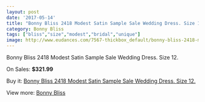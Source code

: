 ```yaml
---
layout: post
date: '2017-05-14'
title: "Bonny Bliss 2418 Modest Satin Sample Sale Wedding Dress. Size 12."
category: Bonny Bliss
tags: ["bliss","size","modest","bridal","unique"]
image: http://www.eudances.com/7567-thickbox_default/bonny-bliss-2418-modest-satin-sample-sale-wedding-dress-size-12.jpg
---
```

Bonny Bliss 2418 Modest Satin Sample Sale Wedding Dress. Size 12.

On Sales: **$321.99**
<a href="https://www.eudances.com/en/bonny-bliss/2682-bonny-bliss-2418-modest-satin-sample-sale-wedding-dress-size-12.html"><amp-img layout="responsive" width="600" height="600" src="//www.eudances.com/7567-thickbox_default/bonny-bliss-2418-modest-satin-sample-sale-wedding-dress-size-12.jpg" alt="Bonny Bliss 2418 Modest Satin Sample Sale Wedding Dress. Size 12. 0" /></a>
<a href="https://www.eudances.com/en/bonny-bliss/2682-bonny-bliss-2418-modest-satin-sample-sale-wedding-dress-size-12.html"><amp-img layout="responsive" width="600" height="600" src="//www.eudances.com/7570-thickbox_default/bonny-bliss-2418-modest-satin-sample-sale-wedding-dress-size-12.jpg" alt="Bonny Bliss 2418 Modest Satin Sample Sale Wedding Dress. Size 12. 1" /></a>
<a href="https://www.eudances.com/en/bonny-bliss/2682-bonny-bliss-2418-modest-satin-sample-sale-wedding-dress-size-12.html"><amp-img layout="responsive" width="600" height="600" src="//www.eudances.com/7569-thickbox_default/bonny-bliss-2418-modest-satin-sample-sale-wedding-dress-size-12.jpg" alt="Bonny Bliss 2418 Modest Satin Sample Sale Wedding Dress. Size 12. 2" /></a>
<a href="https://www.eudances.com/en/bonny-bliss/2682-bonny-bliss-2418-modest-satin-sample-sale-wedding-dress-size-12.html"><amp-img layout="responsive" width="600" height="600" src="//www.eudances.com/7568-thickbox_default/bonny-bliss-2418-modest-satin-sample-sale-wedding-dress-size-12.jpg" alt="Bonny Bliss 2418 Modest Satin Sample Sale Wedding Dress. Size 12. 3" /></a>

Buy it: [Bonny Bliss 2418 Modest Satin Sample Sale Wedding Dress. Size 12.](https://www.eudances.com/en/bonny-bliss/2682-bonny-bliss-2418-modest-satin-sample-sale-wedding-dress-size-12.html "Bonny Bliss 2418 Modest Satin Sample Sale Wedding Dress. Size 12.")

View more: [Bonny Bliss](https://www.eudances.com/en/40-bonny-bliss "Bonny Bliss")